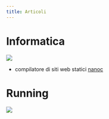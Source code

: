```yaml
--- 
title: Articoli
---
```

# Informatica

![](/img/HomerInformatica120.jpg)

* compilatore di siti web statici [nanoc](/posts/nanoc/)

# Running

![](/img/HomerRunning120.jpg)
